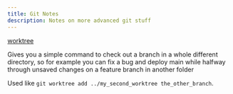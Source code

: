 ```yaml
---
title: Git Notes
description: Notes on more advanced git stuff
---
```


[worktree](https://fev.al/posts/git-worktree/)

Gives you a simple command to check out a branch in a whole different directory, so for example you can fix a bug and deploy main while halfway through unsaved changes on a feature branch in another folder

Used like `git worktree add ../my_second_worktree the_other_branch`.
